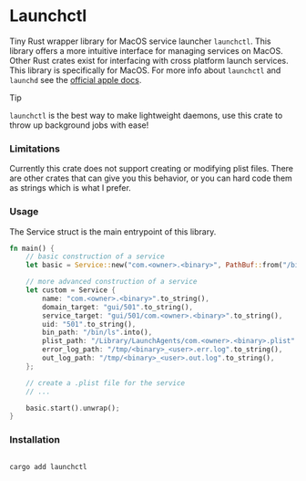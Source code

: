# Launchctl
Tiny Rust wrapper library for MacOS service launcher `launchctl`. This library
offers a more intuitive interface for managing services on MacOS. Other Rust
crates exist for interfacing with cross platform launch services. This library 
is specifically for MacOS. For more info about `launchctl` and `launchd` see
the [official apple docs](https://ss64.com/mac/launchctl.html).

> [!TIP]
> `launchctl` is the best way to make lightweight daemons, use this crate to throw up background jobs with ease!

### Limitations
Currently this crate does not support creating or modifying plist files. There
are other crates that can give you this behavior, or you can hard code them as
strings which is what I prefer. 

### Usage
The Service struct is the main entrypoint of this library.   
```rust
fn main() {
    // basic construction of a service
    let basic = Service::new("com.<owner>.<binary>", PathBuf::from("/bin/ls"));

    // more advanced construction of a service
    let custom = Service {
        name: "com.<owner>.<binary>".to_string(),
        domain_target: "gui/501".to_string(),
        service_target: "gui/501/com.<owner>.<binary>".to_string(),
        uid: "501".to_string(),
        bin_path: "/bin/ls".into(),
        plist_path: "/Library/LaunchAgents/com.<owner>.<binary>.plist".to_string(),
        error_log_path: "/tmp/<binary>_<user>.err.log".to_string(),
        out_log_path: "/tmp/<binary>_<user>.out.log".to_string(),
    };

    // create a .plist file for the service
    // ...

    basic.start().unwrap();
}

```

### Installation
```sh

cargo add launchctl

```

